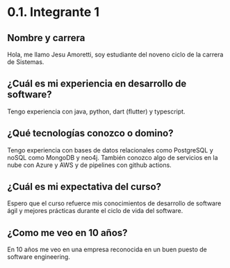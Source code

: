 # 0.1. Integrante 1

## Nombre y carrera

Hola, me llamo Jesu Amoretti, soy estudiante del noveno ciclo de la carrera de Sistemas.

## ¿Cuál es mi experiencia en desarrollo de software?

Tengo experiencia con java, python, dart (flutter) y typescript.

## ¿Qué tecnologías conozco o domino?

Tengo experiencia con bases de datos relacionales como PostgreSQL y noSQL como MongoDB y neo4j. También conozco algo de servicios en la nube con Azure y AWS y de pipelines con github actions.

## ¿Cuál es mi expectativa del curso?

Espero que el curso refuerce mis conocimientos de desarrollo de software ágil y mejores prácticas durante el ciclo de vida del software.

## ¿Como me veo en 10 años?

En 10 años me veo en una empresa reconocida en un buen puesto de software engineering.